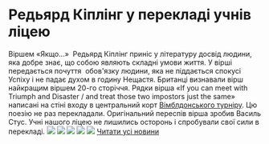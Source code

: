 
# Редьярд Кіплінг у перекладі учнів ліцею
Віршем «Якщо…»  Редьярд Кіплінг приніс у літературу досвід людини, яка добре знає, що собою являють складні умови життя. У вірші передається почуття  обов'язку людини, яка не піддається спокусі Успіху і не падає духом в годину Нещастя.
Британці визнавали вірш найкращим віршем 20-го сторіччя. Рядки вірша «If you can meet with Triumph and Disaster / and treat those two impostors just the same» написані на стіні входу в центральний корт [Вімблдонського турніру](https://uk.wikipedia.org/wiki/%D0%92%D1%96%D0%BC%D0%B1%D0%BB%D0%B4%D0%BE%D0%BD%D1%81%D1%8C%D0%BA%D0%B8%D0%B9_%D1%82%D1%83%D1%80%D0%BD%D1%96%D1%80).
Цю поезію не раз перекладали. Оригінальний переспів вірша зробив Василь Стус.
Учні нашого ліцею не лишились осторонь і спробували свої сили в перекладі.
![](/images/редьярд-кіплінг-у-перекладі-учнів-ліцею/sgryvul.jpg)
![](/images/редьярд-кіплінг-у-перекладі-учнів-ліцею/oterleckyj.jpg)
![](/images/редьярд-кіплінг-у-перекладі-учнів-ліцею/oartyushova.jpg)
![](/images/редьярд-кіплінг-у-перекладі-учнів-ліцею/akopach.jpg)
![](/images/редьярд-кіплінг-у-перекладі-учнів-ліцею/rtorba.jpg)
[Читати усі новини](/news)
       